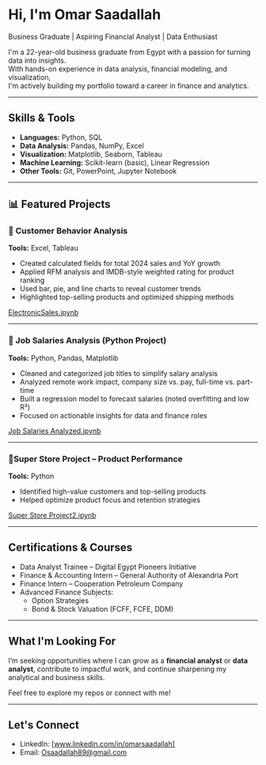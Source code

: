 # Hi, I'm Omar Saadallah  
Business Graduate | Aspiring Financial Analyst | Data Enthusiast  

I'm a 22-year-old business graduate from Egypt with a passion for turning data into insights.  
With hands-on experience in data analysis, financial modeling, and visualization,  
I'm actively building my portfolio toward a career in finance and analytics.

---

## Skills & Tools  
- **Languages:** Python, SQL  
- **Data Analysis:** Pandas, NumPy, Excel  
- **Visualization:** Matplotlib, Seaborn, Tableau  
- **Machine Learning:** Scikit-learn (basic), Linear Regression  
- **Other Tools:** Git, PowerPoint, Jupyter Notebook

---

## 📊 Featured Projects

### 🔹 Customer Behavior Analysis 
**Tools:** Excel, Tableau  
- Created calculated fields for total 2024 sales and YoY growth
- Applied RFM analysis and IMDB-style weighted rating for product ranking 
- Used bar, pie, and line charts to reveal customer trends  
- Highlighted top-selling products and optimized shipping methods  

[ElectronicSales.ipynb](https://github.com/omarsaad25/OmarSaadallah_Portfolio/blob/main/ElectronicSales.ipynb)

---

### 🔹 Job Salaries Analysis (Python Project)  
**Tools:** Python, Pandas, Matplotlib  
- Cleaned and categorized job titles to simplify salary analysis  
- Analyzed remote work impact, company size vs. pay, full-time vs. part-time  
- Built a regression model to forecast salaries (noted overfitting and low R²)  
- Focused on actionable insights for data and finance roles  

[Job Salaries Analyzed.ipynb](https://github.com/omarsaad25/CognoRise-Infotech/blob/main/Job%20Salaries%20Analyzed.ipynb)

---

### 🔹Super Store Project – Product Performance  
**Tools:** Python    
- Identified high-value customers and top-selling products  
- Helped optimize product focus and retention strategies  

[Super Store Project2.ipynb](https://github.com/omarsaad25/OmarSaadallah_Portfolio/blob/4bcd10329ea6ad230ac08f3a7591b9bef7b8d54a/Super%20Store%20Project2.ipynb)

---

## Certifications & Courses  
- Data Analyst Trainee – Digital Egypt Pioneers Initiative  
- Finance & Accounting Intern – General Authority of Alexandria Port  
- Finance Intern – Cooperation Petroleum Company  
- Advanced Finance Subjects:  
  - Option Strategies  
  - Bond & Stock Valuation (FCFF, FCFE, DDM)

---

## What I'm Looking For  
I’m seeking opportunities where I can grow as a **financial analyst** or **data analyst**, contribute to impactful work, and continue sharpening my analytical and business skills.

Feel free to explore my repos or connect with me!

---

## Let's Connect  
- LinkedIn: [www.linkedin.com/in/omarsaadallah]
- Email: Osaadallah89@gmail.com
